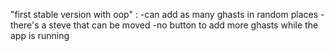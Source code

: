   "first stable version with oop" :
-can add as many ghasts in random places
-there's a steve that can be moved
-no button to add more ghasts while the app is running 
